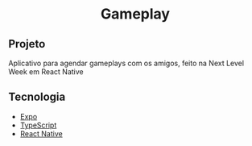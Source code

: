 <h1 align="center">Gameplay</h1>

<h2>Projeto</h2>
Aplicativo para agendar gameplays com os amigos, feito na Next Level Week em React Native

<h2>Tecnologia</h2>
<ul>
  <li><a href="https://docs.expo.io">Expo</a></li>
  <li><a href="https://www.typescriptlang.org">TypeScript</a></li>
  <li><a href="https://reactnative.dev">React Native</a></li>
</ul>

